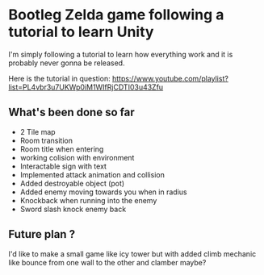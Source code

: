 # Bootleg Zelda game following a tutorial to learn Unity
 
I'm simply following a tutorial to learn how everything work and it is probably never gonna be released.

Here is the tutorial in question:
https://www.youtube.com/playlist?list=PL4vbr3u7UKWp0iM1WIfRjCDTI03u43Zfu

## What's been done so far

- 2 Tile map
- Room transition
- Room title when entering
- working colision with environment
- Interactable sign with text
- Implemented attack animation and collision
- Added destroyable object (pot)
- Added enemy moving towards you when in radius
- Knockback when running into the enemy
- Sword slash knock enemy back

## Future plan ?

I'd like to make a small game like icy tower but with added climb mechanic like bounce from one wall to the other and clamber maybe?
